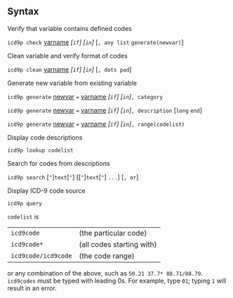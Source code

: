 ## Syntax

Verify that variable contains defined codes

`icd9p check`
[varname](http://www.stata.com/help.cgi?varname)
_\[`if`\] \[`in`\]_ \[`, any list`
`generate(newvar)`\]

Clean variable and verify format of codes

`icd9p clean`
[varname](http://www.stata.com/help.cgi?varname)
_\[`if`\] \[`in`\]_ \[`, dots pad`\]

Generate new variable from existing variable

`icd9p generate`
[newvar](http://www.stata.com/help.cgi?newvar)
`=`
[varname](http://www.stata.com/help.cgi?varname)
_\[`if`\] \[`in`\]_`, category`

`icd9p generate`
[newvar](http://www.stata.com/help.cgi?newvar)
`=`
[varname](http://www.stata.com/help.cgi?varname)
_\[`if`\] \[`in`\]_`, description` \[`long`
`end`\]

`icd9p generate`
[newvar](http://www.stata.com/help.cgi?newvar)
`=`
[varname](http://www.stata.com/help.cgi?varname)
_\[`if`\] \[`in`\]_`, range(codelist)`

Display code descriptions

`icd9p lookup codelist`

Search for codes from descriptions

`icd9p search` \[`"`\]`text`\[`"`\] \[\[`"`\]`text`\[`"`\] `...`\]
\[`, or`\]

Display ICD-9 code source

`icd9p query`

`codelist` is

|                         |                           |
|-------------------------|---------------------------|
| `icd9code`              | (the particular code)     |
| `icd9code*`           | (all codes starting with) |
| `icd9code/icd9code` | (the code range)          |

or any combination of the above, such as `50.21 37.7* 88.71/88.79`.
`icd9codes` must be typed with leading 0s. For example, type `01`;
typing `1` will result in an error.
